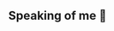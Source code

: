 ## Speaking of me 👋

<!--
**yusung23/yusung23** is a ✨ _special_ ✨ repository because its `README.md` (this file) appears on your GitHub profile.

Here are some ideas to get you started:

- 🔭 I’m currently working on finial examination
- 🌱 I’m currently learning 3D vision(slam)
- 🤔 I’m looking for help with college subject
- 💬 Ask me about how to surf
- 📫 How to reach me: cyscyb@naver.com
